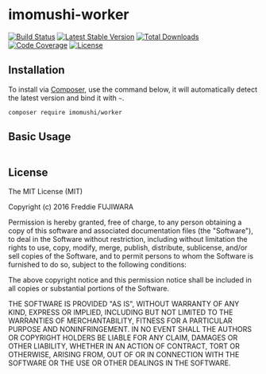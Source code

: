 imomushi-worker
===========

[![Build Status](https://travis-ci.org/imomushi/imomushi-worker.png)](https://travis-ci.org/imomushi/imomushi-worker)
[![Latest Stable Version](https://poser.pugx.org/imomushi/imomushi-worker/v/stable.png)](https://packagist.org/packages/imomushi/imomushi-worker)
[![Total Downloads](https://poser.pugx.org/imomushi/imomushi-worker/downloads.png)](https://packagist.org/packages/imomushi/imomushi-worker)
[![Code Coverage](https://scrutinizer-ci.com/g/imomushi/imomushi-worker/badges/coverage.png?b=master)](https://scrutinizer-ci.com/g/imomushi/imomushi-worker/?branch=master)
[![License](https://poser.pugx.org/imomushi/imomushi-worker/license.png)](https://packagist.org/packages/imomushi/imomushi-worker)


## Installation ##

To install via [Composer](http://getcomposer.org/), use the command below, it will automatically detect the latest version and bind it with `~`.

```
composer require imomushi/worker
```

## Basic Usage ##

```php

```

## License ##

The MIT License (MIT)

Copyright (c) 2016 Freddie FUJIWARA

Permission is hereby granted, free of charge, to any person obtaining a copy
of this software and associated documentation files (the "Software"), to deal
in the Software without restriction, including without limitation the rights
to use, copy, modify, merge, publish, distribute, sublicense, and/or sell
copies of the Software, and to permit persons to whom the Software is
furnished to do so, subject to the following conditions:

The above copyright notice and this permission notice shall be included in all
copies or substantial portions of the Software.

THE SOFTWARE IS PROVIDED "AS IS", WITHOUT WARRANTY OF ANY KIND, EXPRESS OR
IMPLIED, INCLUDING BUT NOT LIMITED TO THE WARRANTIES OF MERCHANTABILITY,
FITNESS FOR A PARTICULAR PURPOSE AND NONINFRINGEMENT. IN NO EVENT SHALL THE
AUTHORS OR COPYRIGHT HOLDERS BE LIABLE FOR ANY CLAIM, DAMAGES OR OTHER
LIABILITY, WHETHER IN AN ACTION OF CONTRACT, TORT OR OTHERWISE, ARISING FROM,
OUT OF OR IN CONNECTION WITH THE SOFTWARE OR THE USE OR OTHER DEALINGS IN THE
SOFTWARE.
